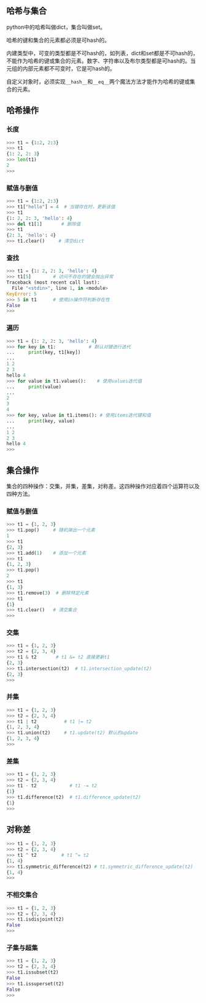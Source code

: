 ## 哈希与集合

python中的哈希叫做dict，集合叫做set。

哈希的键和集合的元素都必须是可hash的。

内建类型中，可变的类型都是不可hash的，如列表，dict和set都是不可hash的，不能作为哈希的键或集合的元素。数字、字符串以及布尔类型都是可hash的。当元组的内部元素都不可变时，它是可hash的。

自定义对象时，必须实现`__hash__`和`__eq__`两个魔法方法才能作为哈希的键或集合的元素。

## 哈希操作

### 长度

```python
>>> t1 = {1:2, 2:3}
>>> t1
{1: 2, 2: 3}
>>> len(t1)
2
>>>
```

### 赋值与删值

```python
>>> t1 = {1:2, 2:3}
>>> t1["hello"] = 4  # 当键存在时，更新该值
>>> t1
{1: 2, 2: 3, 'hello': 4}
>>> del t1[1]       # 删除值
>>> t1
{2: 3, 'hello': 4}
>>> t1.clear()     # 清空dict
```

### 查找

```python
>>> t1 = {1: 2, 2: 3, 'hello': 4}
>>> t1[5]        # 访问不存在的键会抛出异常
Traceback (most recent call last):
  File "<stdin>", line 1, in <module>
KeyError: 5
>>> 5 in t1      # 使用in操作符判断存在性
False
>>>
```

### 遍历

```python
>>> t1 = {1: 2, 2: 3, 'hello': 4}
>>> for key in t1:            # 默认对键进行迭代
...     print(key, t1[key])
...
1 2
2 3
hello 4
>>> for value in t1.values():    # 使用values迭代值
...     print(value)
...
2
3
4
>>> for key, value in t1.items(): # 使用items迭代键和值
...     print(key, value)
...
1 2
2 3
hello 4
>>>
```

## 集合操作

集合的四种操作：交集，并集，差集，对称差。这四种操作对应着四个运算符以及四种方法。

### 赋值与删值

```python
>>> t1 = {1, 2, 3}
>>> t1.pop()     # 随机弹出一个元素
1
>>> t1
{2, 3}
>>> t1.add(1)    # 添加一个元素
>>> t1
{1, 2, 3}
>>> t1.pop()
2
>>> t1
{1, 3}
>>> t1.remove(3)  # 删除特定元素
>>> t1
{1}
>>> t1.clear()   # 清空集合
>>>
```

### 交集

```python
>>> t1 = {1, 2, 3}
>>> t2 = {2, 3, 4}
>>> t1 & t2       # t1 &= t2 直接更新t1
{2, 3}
>>> t1.intersection(t2)  # t1.intersection_update(t2)
{2, 3}
>>>
```

### 并集

```python
>>> t1 = {1, 2, 3}
>>> t2 = {2, 3, 4}
>>> t1 | t2          # t1 |= t2
{1, 2, 3, 4}
>>> t1.union(t2)     # t1.update(t2) 默认的update
{1, 2, 3, 4}
>>>
```

### 差集

```python
>>> t1 = {1, 2, 3}
>>> t2 = {2, 3, 4}
>>> t1 - t2            # t1 -= t2
{1}
>>> t1.difference(t2)  # t1.difference_update(t2)
{1}
>>>
```

## 对称差

```python
>>> t1 = {1, 2, 3}
>>> t2 = {2, 3, 4}
>>> t1 ^ t2         # t1 ^= t2
{1, 4}
>>> t1.symmetric_difference(t2) # t1.symmetric_difference_update(t2)
{1, 4}
>>>
```

### 不相交集合

```python
>>> t1 = {1, 2, 3}
>>> t2 = {2, 3, 4}
>>> t1.isdisjoint(t2)
False
>>>
```

### 子集与超集

```python
>>> t1 = {1, 2, 3}
>>> t2 = {2, 3, 4}
>>> t1.issubset(t2)
False
>>> t1.issuperset(t2)
False
>>>
```

